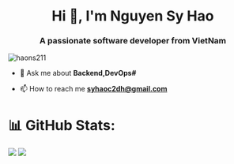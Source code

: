 <h1 align="center">Hi 👋, I'm Nguyen Sy Hao</h1>
<h3 align="center">A passionate software developer from VietNam</h3>


<p align="left"> <img src="https://komarev.com/ghpvc/?username=haons211&label=Profile%20views&color=0e75b6&style=flat" alt="haons211" /> </p>

- 💬 Ask me about **Backend,DevOps#**

- 📫 How to reach me **syhaoc2dh@gmail.com**

# 📊 GitHub Stats:
![](https://github-readme-stats.vercel.app/api?username=haons211&theme=dark&hide_border=false&include_all_commits=false&count_private=false)
![](https://github-readme-stats.vercel.app/api/top-langs/?username=haons211&theme=dark&hide_border=false&include_all_commits=false&count_private=false&layout=compact)



